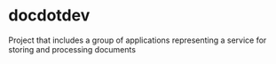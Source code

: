 # docdotdev
Project that includes a group of applications representing a service for storing and processing documents
